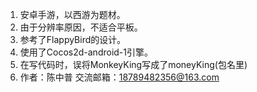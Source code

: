 1. 安卓手游，以西游为题材。
2. 由于分辨率原因，不适合平板。
3. 参考了FlappyBird的设计。
4. 使用了Cocos2d-android-1引擎。
5. 在写代码时，误将MonkeyKing写成了moneyKing(包名里)
6. 作者：陈中普 交流邮箱：18789482356@163.com
